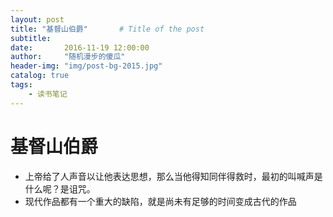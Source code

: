 ```yaml
---
layout: post
title: "基督山伯爵"       # Title of the post
subtitle:
date:       2016-11-19 12:00:00
author:     "随机漫步的傻瓜"
header-img: "img/post-bg-2015.jpg"
catalog: true
tags:
    - 读书笔记
---
```


# 基督山伯爵

- 上帝给了人声音以让他表达思想，那么当他得知同伴得救时，最初的叫喊声是什么呢？是诅咒。
- 现代作品都有一个重大的缺陷，就是尚未有足够的时间变成古代的作品
